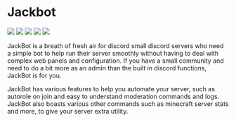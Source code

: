 # Jackbot
<a target="_blank" href="https://top.gg/bot/758352287101353995/" title="JackBot"><img src="https://top.gg/api/widget/status/758352287101353995.svg?noavatar=true"></a>
<a target="_blank" href="https://top.gg/bot/758352287101353995/" title="JackBot"><img src="https://top.gg/api/widget/servers/758352287101353995.svg?noavatar=true"></a>
<a target="_blank" href="https://top.gg/bot/758352287101353995/" title="JackBot"><img src="https://top.gg/api/widget/upvotes/758352287101353995.svg?noavatar=true"></a>
<a target="_blank" href="LICENSE" title="License: MIT"><img src="https://img.shields.io/badge/License-MIT-blue.svg"></a>
<a target="_blank" href="https://www.python.org/downloads/" title="Python version"><img src="https://img.shields.io/badge/python-%3E=_3.8-green.svg"></a>

JackBot is a breath of fresh air for discord small discord servers who need a simple bot to help run their server smoothly without having to deal with complex web panels and configuration. If you have a small community and need to do a bit more as an admin than the built in discord functions, JackBot is for you.

JackBot has various features to help you automate your server, such as autorole on join and easy to understand moderation commands and logs. JackBot also boasts various other commands such as minecraft server stats and more, to give your server extra utility.


